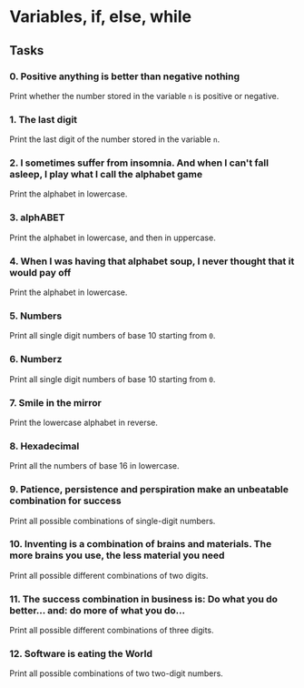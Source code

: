 # Variables, if, else, while

## Tasks
### 0. Positive anything is better than negative nothing
Print whether the number stored in the variable `n` is positive or negative.

### 1. The last digit
Print the last digit of the number stored in the variable `n`.

### 2. I sometimes suffer from insomnia. And when I can't fall asleep, I play what I call the alphabet game
Print the alphabet in lowercase.

### 3. alphABET
Print the alphabet in lowercase, and then in uppercase.

### 4. When I was having that alphabet soup, I never thought that it would pay off
Print the alphabet in lowercase.

### 5. Numbers
Print all single digit numbers of base 10 starting from `0`.

### 6. Numberz
Print all single digit numbers of base 10 starting from `0`.

### 7. Smile in the mirror
Print the lowercase alphabet in reverse.

### 8. Hexadecimal
Print all the numbers of base 16 in lowercase.

### 9. Patience, persistence and perspiration make an unbeatable combination for success
Print all possible combinations of single-digit numbers.

### 10. Inventing is a combination of brains and materials. The more brains you use, the less material you need
Print all possible different combinations of two digits.

### 11. The success combination in business is: Do what you do better... and: do more of what you do...
Print all possible different combinations of three digits.

### 12. Software is eating the World
Print all possible combinations of two two-digit numbers.
